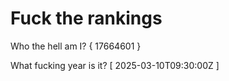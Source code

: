 # Fuck the rankings

Who the hell am I?
{ 17664601 }

What fucking year is it?
[ 2025-03-10T09:30:00Z ]
